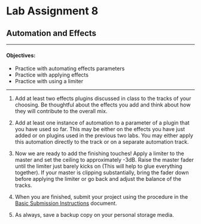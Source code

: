 # Lab Assignment 8
## Automation and Effects

---
#### Objectives:
  * Practice with automating effects parameters
  * Practice with applying effects
  * Practice with using a limiter
---
1. Add at least two effects plugins discussed in class to the tracks of your choosing. Be thoughtful about the effects you add and think about how they will contribute to the overall mix.

2. Add at least one instance of automation to a parameter of a plugin that you have used so far. This may be either on the effects you have just added or on plugins used in the previous two labs. You may either apply this automation directly to the track or on a separate automation track.

3. Now we are ready to add the finishing touches! Apply a limiter to the master and set the ceiling to approximately -3dB. Raise the master fader until the limiter just barely kicks on (This will help to glue everything together). If your master is clipping substantially, bring the fader down before applying the limiter or go back and adjust the balance of the tracks.

4. When you are finished, submit your project using the procedure in the [Basic Submission Instructions](../DAW-instructions/basic-submission-instructions.md#submitting-a-song) document.

5. As always, save a backup copy on your personal storage media.
